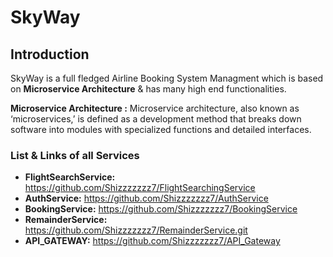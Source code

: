 # SkyWay

## Introduction

SkyWay is a full fledged Airline Booking System Managment which is based on **Microservice Architecture** & has many high end functionalities.


**Microservice Architecture :** Microservice architecture, also known as ‘microservices,’ is defined as a development method that breaks down software into modules with specialized functions and detailed interfaces. 


### List & Links of all Services

- **FlightSearchService:** https://github.com/Shizzzzzzz7/FlightSearchingService
- **AuthService:** https://github.com/Shizzzzzzz7/AuthService
- **BookingService:** https://github.com/Shizzzzzzz7/BookingService
- **RemainderService:** https://github.com/Shizzzzzzz7/RemainderService.git
- **API_GATEWAY:** https://github.com/Shizzzzzzz7/API_Gateway
